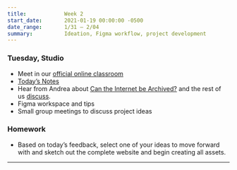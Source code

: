```yaml
---
title:            Week 2
start_date:       2021-01-19 00:00:00 -0500
date_range:       1/31 – 2/04
summary:          Ideation, Figma workflow, project development
---
```


### Tuesday, Studio

- Meet in our [official online classroom](https://newschool.zoom.us/my/nikafisher)
- [Today&rsquo;s Notes](https://paper.dropbox.com/doc/S22-CI2-Week-2-Class-1-Cross-platform-Storytelling--BbFwTl7~zocgIvkx1qz3ZV0vAQ-slhL4qyugSGbCWZESQ7kK)
- Hear from Andrea about [Can the Internet be Archived?](https://www.newyorker.com/magazine/2015/01/26/cobweb) and the rest of us [discuss](https://paper.dropbox.com/doc/Parsons-Core-Interaction-S21-Reading-Reflections--BDjQoiLRy7BRRDUZrmuPfn0uAQ-WRC1vWjkMj6DPWDHQKuTU).
- Figma workspace and tips
- Small group meetings to discuss project ideas

### Homework
- Based on today&rsquo;s feedback, select one of your ideas to move forward with and sketch out the complete website and begin creating all assets.

---